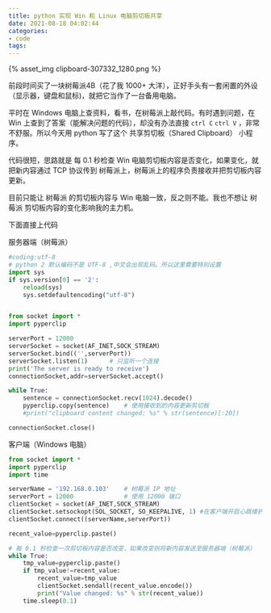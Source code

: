 ```yaml
---
title: python 实现 Win 和 Linux 电脑剪切板共享
date: 2021-08-18 04:02:44
categories:
- code
tags:
---
```



{% asset_img clipboard-307332_1280.png %}

前段时间买了一块树莓派4B（花了我 1000+ 大洋），正好手头有一套闲置的外设（显示器，键盘和鼠标)，就把它当作了一台备用电脑。

平时在 Windows 电脑上查资料，看书，在树莓派上敲代码。有时遇到问题，在 Win 上查到了答案（能解决问题的代码），却没有办法直接 `ctrl C`  `ctrl V` ，非常不舒服。所以今天用 python 写了这个 共享剪切板（Shared Clipboard） 小程序。



<!-- more -->

代码很短，思路就是 每 0.1 秒检查 Win 电脑剪切板内容是否变化，如果变化，就把新内容通过 TCP 协议传到 树莓派上，树莓派上的程序负责接收并把剪切板内容更新。

目前只能让 树莓派 的剪切板内容与 Win 电脑一致，反之则不能。我也不想让 树莓派 剪切板内容的变化影响我的主力机。



下面直接上代码

服务器端（树莓派）

```python
#coding:utf-8
# python 2 默认编码不是 UTF-8 ,中文会出现乱码。所以这里需要特别设置
import sys
if sys.version[0] == '2':
    reload(sys)
    sys.setdefaultencoding("utf-8")


from socket import *
import pyperclip

serverPort = 12000
serverSocket = socket(AF_INET,SOCK_STREAM)
serverSocket.bind(('',serverPort))
serverSocket.listen(1)      # 只监听一个连接
print('The server is ready to receive')
connectionSocket,addr=serverSocket.accept()

while True:
    sentence = connectionSocket.recv(1024).decode()
    pyperclip.copy(sentence)    # 使用接收到的内容更新剪切板
    #print("clipboard content changed: %s" % str(sentence)[:20])

connectionSocket.close()
```



客户端（Windows 电脑）

```python
from socket import *
import pyperclip
import time

serverName = '192.168.0.103'    # 树莓派 IP 地址
serverPort = 12000              # 使用 12000 端口
clientSocket = socket(AF_INET,SOCK_STREAM)
clientSocket.setsockopt(SOL_SOCKET, SO_KEEPALIVE, 1) #在客户端开启心跳维护
clientSocket.connect((serverName,serverPort))

recent_value=pyperclip.paste()

# 每 0.1 秒检查一次剪切板内容是否改变，如果改变则将新内容发送至服务器端（树莓派）
while True:
    tmp_value=pyperclip.paste()
    if tmp_value!=recent_value:
        recent_value=tmp_value
        clientSocket.sendall(recent_value.encode())
        print("Value changed: %s" % str(recent_value))
    time.sleep(0.1)
```

